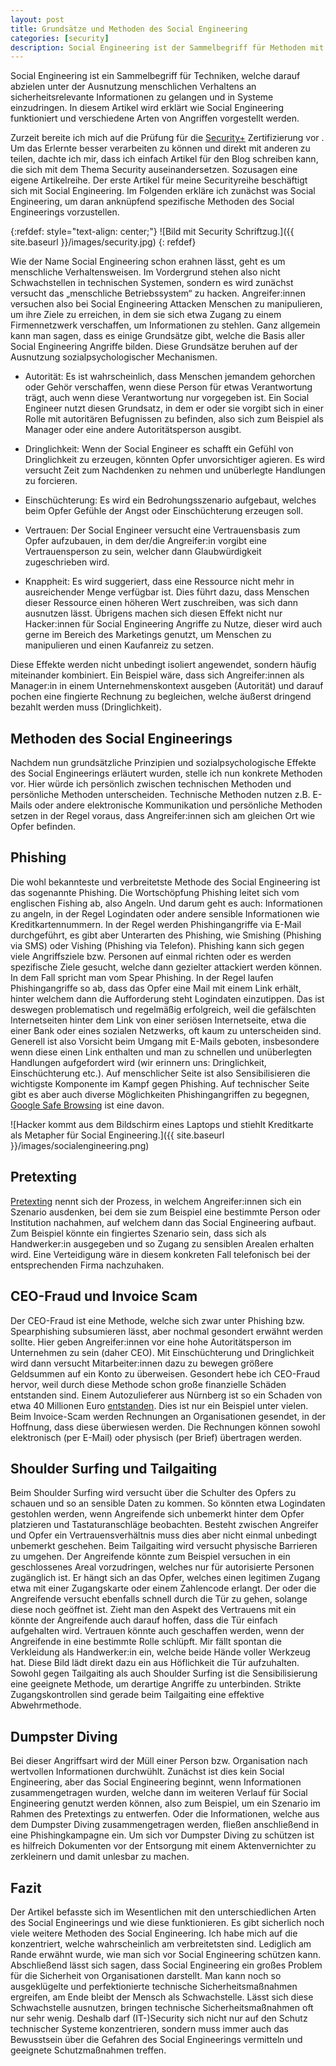 ```yaml
---
layout: post
title: Grundsätze und Methoden des Social Engineering
categories: [security]
description: Social Engineering ist der Sammelbegriff für Methoden mit denen sicherheitsrelevante Daten durch das Ausnutzen menschlichen Verhaltens gewonnen werden.
---
```


Social Engineering ist ein Sammelbegriff für Techniken, welche darauf abzielen unter der Ausnutzung menschlichen Verhaltens an sicherheitsrelevante Informationen zu gelangen und in Systeme einzudringen. In diesem Artikel wird erklärt wie Social Engineering funktioniert und verschiedene Arten von Angriffen vorgestellt werden.

Zurzeit bereite ich mich auf die Prüfung für die [Security+](https://www.comptia.org/certifications/security) Zertifizierung vor . Um das Erlernte besser verarbeiten zu können und direkt mit anderen zu teilen, dachte ich mir, dass ich einfach Artikel für den Blog schreiben kann, die sich mit dem Thema Security auseinandersetzen. Sozusagen eine eigene Artikelreihe. Der erste Artikel für meine Securityreihe beschäftigt sich mit Social Engineering. Im Folgenden erkläre ich zunächst was Social Engineering, um daran anknüpfend spezifische Methoden des Social Engineerings vorzustellen.

{:refdef: style="text-align: center;"}
![Bild mit Security Schriftzug.]({{ site.baseurl }}/images/security.jpg)
{: refdef}

Wie der Name Social Engineering schon erahnen lässt, geht es um menschliche Verhaltensweisen. Im Vordergrund stehen also nicht Schwachstellen in technischen Systemen, sondern es wird zunächst versucht das „menschliche Betriebssystem“ zu hacken. Angreifer:innen versuchen also bei Social Engineering Attacken Menschen zu manipulieren, um ihre Ziele zu erreichen, in dem sie sich etwa Zugang zu einem Firmennetzwerk verschaffen, um Informationen zu stehlen. Ganz allgemein kann man sagen, dass es einige Grundsätze gibt, welche die Basis aller Social Engineering Angriffe bilden. Diese Grundsätze beruhen auf der Ausnutzung sozialpsychologischer Mechanismen.

* Autorität: Es ist wahrscheinlich, dass Menschen jemandem gehorchen oder Gehör verschaffen, wenn diese Person für etwas Verantwortung trägt, auch wenn diese Verantwortung nur vorgegeben ist. Ein Social Engineer nutzt diesen Grundsatz, in dem er oder sie vorgibt sich in einer Rolle mit autoritären Befugnissen zu befinden, also sich zum Beispiel als Manager oder eine andere Autoritätsperson ausgibt.  

* Dringlichkeit: Wenn der Social Engineer es schafft ein Gefühl von Dringlichkeit zu erzeugen, könnten Opfer unvorsichtiger agieren. Es wird versucht Zeit zum Nachdenken zu nehmen und unüberlegte Handlungen zu forcieren. 

* Einschüchterung: Es wird ein Bedrohungsszenario aufgebaut, welches beim Opfer Gefühle der Angst oder Einschüchterung erzeugen soll.
* Vertrauen: Der Social Engineer versucht eine Vertrauensbasis zum Opfer aufzubauen, in dem der/die Angreifer:in vorgibt eine Vertrauensperson zu sein, welcher dann Glaubwürdigkeit zugeschrieben wird.  

* Knappheit: Es wird suggeriert, dass eine Ressource nicht mehr in ausreichender Menge verfügbar ist. Dies führt dazu, dass Menschen dieser Ressource einen höheren Wert zuschreiben, was sich dann ausnutzen lässt. Übrigens machen sich diesen Effekt nicht nur Hacker:innen für Social Engineering Angriffe zu Nutze, dieser wird auch gerne im Bereich des Marketings genutzt, um Menschen zu manipulieren und einen Kaufanreiz zu setzen. 

Diese Effekte werden nicht unbedingt isoliert angewendet, sondern häufig miteinander kombiniert. Ein Beispiel wäre, dass sich Angreifer:innen als Manager:in in einem Unternehmenskontext ausgeben (Autorität) und darauf pochen eine fingierte Rechnung zu begleichen, welche äußerst dringend bezahlt werden muss (Dringlichkeit). 

## Methoden des Social Engineerings
Nachdem nun grundsätzliche Prinzipien und sozialpsychologische Effekte des Social Engineerings erläutert wurden, stelle ich nun konkrete Methoden vor.
Hier würde ich persönlich zwischen technischen Methoden und persönliche Methoden unterscheiden. Technische Methoden nutzen z.B. E-Mails oder andere elektronische Kommunikation und persönliche Methoden setzen in der Regel voraus, dass Angreifer:innen sich am gleichen Ort wie Opfer befinden.

## Phishing

Die wohl bekannteste und verbreitetste Methode des Social Engineering ist das sogenannte Phishing. Die Wortschöpfung Phishing leitet sich vom englischen Fishing ab, also Angeln. Und darum geht es auch: Informationen zu angeln, in der Regel Logindaten oder andere sensible Informationen wie Kreditkartennummern. In der Regel werden Phishingangriffe via E-Mail durchgeführt, es gibt aber Unterarten des Phishing, wie Smishing (Phishing via SMS) oder Vishing (Phishing via Telefon). Phishing kann sich gegen viele Angriffsziele bzw. Personen auf einmal richten oder es werden spezifische Ziele gesucht, welche dann gezielter attackiert werden können. In dem Fall spricht man vom Spear Phishing. 
In der Regel laufen Phishingangriffe so ab, dass das Opfer eine Mail mit einem Link erhält, hinter welchem dann die Aufforderung steht Logindaten einzutippen. Das ist deswegen problematisch und regelmäßig erfolgreich, weil die gefälschten Internetseiten hinter dem Link von einer seriösen Internetseite, etwa die einer Bank oder eines sozialen Netzwerks, oft kaum zu unterscheiden sind. Generell ist also Vorsicht beim Umgang mit E-Mails geboten, insbesondere wenn diese einen Link enthalten und man zu schnellen und unüberlegten Handlungen aufgefordert wird (wir erinnern uns: Dringlichkeit, Einschüchterung etc.).  Auf menschlicher Seite ist also Sensibilisieren die wichtigste Komponente im Kampf gegen Phishing. Auf technischer Seite gibt es aber auch diverse Möglichkeiten Phishingangriffen zu begegnen, [Google Safe Browsing](https://mialikescoffee.com/safe-browsing/) ist eine davon.

![Hacker kommt aus dem Bildschirm eines Laptops und stiehlt Kreditkarte als Metapher für Social Engineering.]({{ site.baseurl }}/images/socialengineering.png)

## Pretexting

[Pretexting](https://blog.mailfence.com/de/social-engineering-pretexting/) nennt sich der Prozess, in welchem Angreifer:innen sich ein Szenario ausdenken, bei dem sie zum Beispiel eine bestimmte Person oder Institution nachahmen, auf welchem dann das Social Engineering aufbaut. Zum Beispiel könnte ein fingiertes Szenario sein, dass sich als Handwerker:in ausgegeben und so Zugang zu sensiblen Arealen erhalten wird. Eine Verteidigung wäre in diesem konkreten Fall telefonisch bei der entsprechenden Firma nachzuhaken.

## CEO-Fraud und Invoice Scam

Der CEO-Fraud ist eine Methode, welche sich zwar unter Phishing bzw. Spearphishing subsumieren lässt, aber nochmal gesondert erwähnt werden sollte. Hier geben Angreifer:innen vor eine hohe Autoritätsperson im Unternehmen zu sein (daher CEO). Mit Einschüchterung und Dringlichkeit wird dann versucht Mitarbeiter:innen dazu zu bewegen größere Geldsummen auf ein Konto zu überweisen. Gesondert hebe ich CEO-Fraud hervor, weil durch diese Methode schon große finanzielle Schäden entstanden sind. Einem Autozulieferer aus Nürnberg ist so ein Schaden von etwa 40 Millionen Euro [entstanden](https://www.faz.net/aktuell/wirtschaft/unternehmen/autozulieferer-leoni-um-millionensumme-betrogen-14390918.html). Dies ist nur ein Beispiel unter vielen.
Beim Invoice-Scam werden Rechnungen an Organisationen gesendet, in der Hoffnung, dass diese überwiesen werden. Die Rechnungen können sowohl elektronisch (per E-Mail) oder physisch (per Brief) übertragen werden. 

## Shoulder Surfing und Tailgaiting

Beim Shoulder Surfing wird versucht über die Schulter des Opfers zu schauen und so an sensible Daten zu kommen. So könnten etwa Logindaten gestohlen werden, wenn Angreifende sich unbemerkt hinter dem Opfer platzieren und Tastaturanschläge beobachten. Besteht zwischen Angreifer und Opfer ein Vertrauensverhältnis muss dies aber nicht einmal unbedingt unbemerkt geschehen. 
Beim Tailgaiting wird versucht physische Barrieren zu umgehen. Der Angreifende könnte zum Beispiel versuchen in ein geschlossenes Areal vorzudringen, welches nur für autorisierte Personen zugänglich ist. Er hängt sich an das Opfer, welches einen legitimen Zugang etwa mit einer Zugangskarte oder einem Zahlencode erlangt. Der oder die Angreifende versucht ebenfalls schnell durch die Tür zu gehen, solange diese noch geöffnet ist. Zieht man den Aspekt des Vertrauens mit ein könnte der Angreifende auch darauf hoffen, dass die Tür einfach aufgehalten wird. Vertrauen könnte auch geschaffen werden, wenn der Angreifende in eine bestimmte Rolle schlüpft. Mir fällt spontan die Verkleidung als Handwerker:in ein, welche beide Hände voller Werkzeug hat. Diese Bild lädt direkt dazu ein aus Höflichkeit die Tür aufzuhalten.
Sowohl gegen Tailgaiting als auch Shoulder Surfing ist die Sensibilisierung eine geeignete Methode, um derartige Angriffe zu unterbinden. Strikte Zugangskontrollen sind gerade beim Tailgaiting eine effektive Abwehrmethode.

## Dumpster Diving

Bei dieser Angriffsart wird der Müll einer Person bzw. Organisation nach wertvollen Informationen durchwühlt. Zunächst ist dies kein Social Engineering, aber das Social Engineering beginnt, wenn Informationen zusammengetragen wurden, welche dann im weiteren Verlauf für Social Engineering genutzt werden können, also zum Beispiel, um ein Szenario im Rahmen des Pretextings zu entwerfen. Oder die Informationen, welche aus dem Dumpster Diving zusammengetragen werden, fließen anschließend in eine Phishingkampagne ein. Um sich vor Dumpster Diving zu schützen ist es hilfreich Dokumenten vor der Entsorgung mit einem Aktenvernichter zu zerkleinern und damit unlesbar zu machen.

## Fazit

Der Artikel befasste sich im Wesentlichen mit den unterschiedlichen Arten des Social Engineerings und wie diese funktionieren. Es gibt sicherlich noch viele weitere Methoden des Social Engineering. Ich habe mich auf die konzentriert, welche wahrscheinlich am verbreitetsten sind. Lediglich am Rande erwähnt wurde, wie man sich vor Social Engineering schützen kann. Abschließend lässt sich sagen, dass Social Engineering ein großes Problem für die Sicherheit von Organisationen darstellt. Man kann noch so ausgeklügelte und perfektionierte technische Sicherheitsmaßnahmen ergreifen, am Ende bleibt der Mensch als Schwachstelle. Lässt sich diese Schwachstelle ausnutzen, bringen technische Sicherheitsmaßnahmen oft nur sehr wenig. Deshalb darf (IT-)Security sich nicht nur auf den Schutz technischer Systeme konzentrieren, sondern muss immer auch das Bewusstsein über die Gefahren des Social Engineerings vermitteln und geeignete Schutzmaßnahmen treffen.
